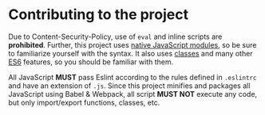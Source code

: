 # Contributing to the project

Due to Content-Security-Policy, use of `eval` and inline scripts are **prohibited**.
Further, this project uses [native JavaScript modules](https://hacks.mozilla.org/2015/08/es6-in-depth-modules/),
so be sure to familiarize yourself with the syntax. It also uses [classes](https://hacks.mozilla.org/2015/07/es6-in-depth-classes/)
and many other [ES6](https://hacks.mozilla.org/category/es6-in-depth/) features,
so you should be familiar with them.

All JavaScript **MUST** pass Eslint according to the rules defined in `.eslintrc`
and have an extension of `.js`.
Since this project minifies and packages all JavaScript using Babel & Webpack,
all script **MUST NOT** execute any code, but only
import/export functions, classes, etc.
